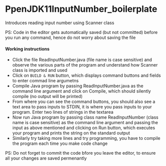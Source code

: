 # PpenJDK11InputNumber_boilerplate
Introduces reading input number using Scanner class

PS: Code in the editor gets automatically saved (but not committed) before you run any command, hence do not worry about saving the file

#### Working instructions
- Click the file ReadInputNumber.java (file name is case sensitive) and observe the various parts of the program and understand how Scanner class is imported and used
- Click on `BUILD & RUN` button, which displays command buttons and fields to enter commad line argumetns
- Compile Java program by passing ReadInputNumber.java as the command line argument and click on Compile, which should silently compile (no output will be printed)
- From where you can see the command buttons, you should also see a text area to pass inputs to STDIN, it is where you pass inputs to your program. Enter two lines of strings in the textarea
- Now run Java program by passing class name ReadInputNumber (class name is case sensitive) as the command line argument and passing the input as above mentioned and clicking on Run button, which executes your program and prints the string on the standard output
- Similarly try taking more lines and try programming, you have to compile the program each time you make code change

PS: Do not forget to commit the code bfore you leave the editor, to ensure all your changes are saved permenantly 
